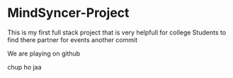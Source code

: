 # MindSyncer-Project
This is my first full stack project that is very helpfull for college Students to find there partner for events
another commit



We are playing on github

chup ho jaa 